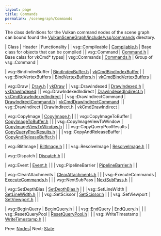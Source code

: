 ```yaml
---
layout: page
title: Commands
permalink: /scenegraph/Commands
---
```


The class definitions for the Vulkan command nodes of the scene graph can bound found the [VulkanSceneGraph/include/vsg/commands](https://github.com/vsg-dev/VulkanSceneGraph/blob/master/include/vsg/commands/) directory.

| Class | Header | Functionality |
| vsg::Compileable | [Compilable.h](https://github.com/vsg-dev/VulkanSceneGraph/blob/master/include/vsg/nodes/Compilable.h) | Base class for objects that can be compiled |
| vsg::Command | [Command.h](https://github.com/vsg-dev/VulkanSceneGraph/blob/master/include/vsg/commands/Command.h) | Base calss for vkCmd* types|
| vsg::Commands | [Commands.h](https://github.com/vsg-dev/VulkanSceneGraph/blob/master/include/vsg/commands/Commands.h) | Group of vsg::Command |


| vsg::BindIndexBuffer | [BindIndexBuffer.h](https://github.com/vsg-dev/VulkanSceneGraph/blob/master/include/vsg/commands/BindIndexBuffer.h) | [vkCmdBindIndexBuffer](https://registry.khronos.org/vulkan/specs/1.3-extensions/man/html/vkCmdBindIndexBuffer.html) |
| vsg::BindVertexBuffers | [BindVertexBuffers.h](https://github.com/vsg-dev/VulkanSceneGraph/blob/master/include/vsg/commands/BindVertexBuffers) | [vkCmdBindVertexBuffers](https://registry.khronos.org/vulkan/specs/1.3-extensions/man/html/vkCmdBindVertexBuffers.html) |

| vsg::Draw | [Draw.h](https://github.com/vsg-dev/VulkanSceneGraph/blob/master/include/vsg/commands/) | [vkDraw](https://registry.khronos.org/vulkan/specs/1.3-extensions/man/html/vkCmdDraw.html) |
| vsg::DrawIndexed | [DrawIndexed.h](https://github.com/vsg-dev/VulkanSceneGraph/blob/master/include/vsg/commands/) | [vkDrawIndexed](https://registry.khronos.org/vulkan/specs/1.3-extensions/man/html/vkCmdDrawIndexed.html) |
| vsg::DrawIndexedIndirect | [DrawIndexedIndirect.h](https://github.com/vsg-dev/VulkanSceneGraph/blob/master/include/vsg/commands/) | [vkCmdDrawIndexedIndirect](https://registry.khronos.org/vulkan/specs/1.3-extensions/man/html/vkCmdDrawIndexedIndirect.html) |
| vsg::DrawIndirectCommand | [DrawIndirectCommand.h](https://github.com/vsg-dev/VulkanSceneGraph/blob/master/include/vsg/commands/) | [vkCmdDrawIndirectCommand](https://registry.khronos.org/vulkan/specs/1.3-extensions/man/html/VkDrawIndexedIndirectCommand.html) |
| vsg::DrawIndirect | [DrawIndirect.h](https://github.com/vsg-dev/VulkanSceneGraph/blob/master/include/vsg/commands/) | [vkCmdDrawIndirect](https://registry.khronos.org/vulkan/specs/1.3-extensions/man/html/vkCmdDrawIndirect.html) |


| vsg::CopyImage | [CopyImage.h](https://github.com/vsg-dev/VulkanSceneGraph/blob/master/include/vsg/commands/) | |
| vsg::CopyImageToBuffer | [CopyImageToBuffer.h](https://github.com/vsg-dev/VulkanSceneGraph/blob/master/include/vsg/commands/) | |
| vsg::CopyImageViewToWindow | [CopyImageViewToWindow.h](https://github.com/vsg-dev/VulkanSceneGraph/blob/master/include/vsg/commands/) | |
| vsg::CopyQueryPoolResults | [CopyQueryPoolResults.h](https://github.com/vsg-dev/VulkanSceneGraph/blob/master/include/vsg/commands/) | |
| vsg::CopyAndReleaseBuffer | [CopyAndReleaseBuffer.h](https://github.com/vsg-dev/VulkanSceneGraph/blob/master/include/vsg/commands/) | |


| vsg::BlitImage | [BlitImage.h](https://github.com/vsg-dev/VulkanSceneGraph/blob/master/include/vsg/commands/) | |
| vsg::ResolveImage | [ResolveImage.h](https://github.com/vsg-dev/VulkanSceneGraph/blob/master/include/vsg/commands/) | |


| vsg::Dispatch | [Dispatch.h](https://github.com/vsg-dev/VulkanSceneGraph/blob/master/include/vsg/commands/) | |


| vsg::Event | [Event.h](https://github.com/vsg-dev/VulkanSceneGraph/blob/master/include/vsg/commands/) | |
| vsg::PipelineBarrier | [PipelineBarrier.h](https://github.com/vsg-dev/VulkanSceneGraph/blob/master/include/vsg/commands/) | |


| vsg::ClearAttachments | [ClearAttachments.h](https://github.com/vsg-dev/VulkanSceneGraph/blob/master/include/vsg/commands/) | |
| vsg::ExecuteCommands | [ExecuteCommands.h](https://github.com/vsg-dev/VulkanSceneGraph/blob/master/include/vsg/commands/) | |
| vsg::NextSubPass | [NextSubPass.h](https://github.com/vsg-dev/VulkanSceneGraph/blob/master/include/vsg/commands/) | |


| vsg::SetDepthBias | [SetDepthBias.h](https://github.com/vsg-dev/VulkanSceneGraph/blob/master/include/vsg/commands/) | |
| vsg::SetLineWidth | [SetLineWidth.h](https://github.com/vsg-dev/VulkanSceneGraph/blob/master/include/vsg/commands/) | |
| vsg::SetScissor | [SetScissor.h](https://github.com/vsg-dev/VulkanSceneGraph/blob/master/include/vsg/commands/) | |
| vsg::SetViewport | [SetViewport.h](https://github.com/vsg-dev/VulkanSceneGraph/blob/master/include/vsg/commands/) | |


| vsg::BeginQuery | [BeginQuery.h](https://github.com/vsg-dev/VulkanSceneGraph/blob/master/include/vsg/commands/BeginQuery.h) | |
| vsg::EndQuery | [EndQuery.h](https://github.com/vsg-dev/VulkanSceneGraph/blob/master/include/vsg/commands/) | |
| vsg::ResetQueryPool | [ResetQueryPool.h](https://github.com/vsg-dev/VulkanSceneGraph/blob/master/include/vsg/commands/) | |
| vsg::WriteTimestamp | [WriteTimestamp.h](https://github.com/vsg-dev/VulkanSceneGraph/blob/master/include/vsg/commands/) | |

Prev: [Nodes](Nodes.md)| Next: [State](State.md)

